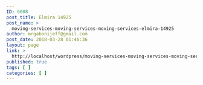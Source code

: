 ```yaml
---
ID: 6008
post_title: Elmira 14925
post_name: >
  moving-services-moving-services-moving-services-elmira-14925
author: mrgabonijeff@gmail.com
post_date: 2018-03-28 01:46:36
layout: page
link: >
  http://localhost/wordpress/moving-services-moving-services-moving-services-elmira-14925/
published: true
tags: [ ]
categories: [ ]
---
```

